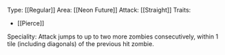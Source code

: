 Type: [[Regular]]
Area: [[Neon Future]]
Attack: [[Straight]]
Traits:
- [[Pierce]]

Speciality: Attack jumps to up to two more zombies consecutively, within 1 tile (including diagonals) of the previous hit zombie.